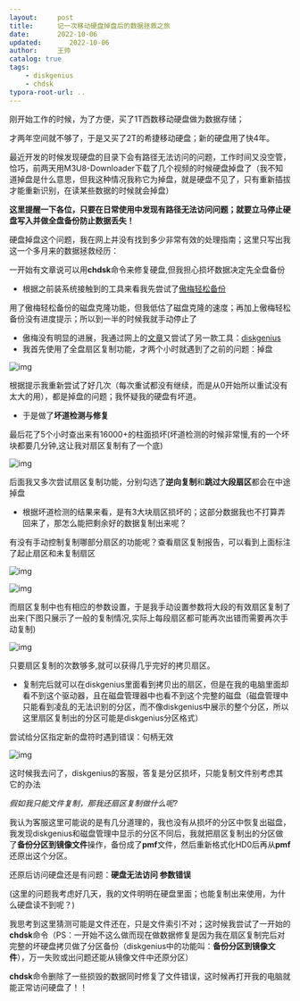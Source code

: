 ```yaml
---
layout:     post
title:      记一次移动硬盘掉盘后的数据拯救之旅
date:       2022-10-06
updated:       2022-10-06
author:     王帅
catalog: true
tags:
    - diskgenius
    - chdsk
typora-root-url: ..
---
```


刚开始工作的时候，为了方便，买了1T西数移动硬盘做为数据存储；

才两年空间就不够了，于是又买了2T的希捷移动硬盘；新的硬盘用了快4年。

最近开发的时候发现硬盘的目录下会有路径无法访问的问题，工作时间又没空管，恰巧，前两天用M3U8-Downloader下载了几个视频的时候硬盘掉盘了（我不知道掉盘是什么意思，但我这种情况我称它为掉盘，就是硬盘不见了，只有重新插拔才能重新识别，在读某些数据的时候就会掉盘）



**这里提醒一下各位，只要在日常使用中发现有路径无法访问问题；就要立马停止硬盘写入并做全盘备份防止数据丢失！**



硬盘掉盘这个问题，我在网上并没有找到多少非常有效的处理指南；这里只写出我这一个多月来的数据拯救经历：

一开始有文章说可以用**chdsk**命令来修复硬盘,但我担心损坏数据决定先全盘备份

- 根据之前装系统接触到的工具来看我先尝试了[傲梅轻松备份](https://www.disktool.cn/backup/backup-software.html)

用了傲梅轻松备份的磁盘克隆功能，但我低估了磁盘克隆的速度；再加上傲梅轻松备份没有进度提示；所以到一半的时候我就手动停止了

- 傲梅没有明显的进展，我通过网上的[文章](https://www.disktool.cn/backup/backup-software.html)又尝试了另一款工具：[diskgenius](https://www.diskgenius.cn/)
- 我首先使用了全盘扇区复制功能，才两个小时就遇到了之前的问题：掉盘

![img](https://picx.zhimg.com/80/v2-3dbaa1399409b6e6d23ac4fae8d80392_720w.png)





根据提示我重新尝试了好几次（每次重试都没有继续，而是从0开始所以重试没有太大的用），都是掉盘的问题；我怀疑我的硬盘有坏道。

- 于是做了**坏道检测与修复**

最后花了5个小时查出来有16000+的柱面损坏(坏道检测的时候非常慢,有的一个坏块都要几分钟,这让我对扇区复制有了一个底)

![img](https://pic1.zhimg.com/80/v2-4a91decaab3f29f43a834d4221463efa_720w.png)



后面我又多次尝试扇区复制功能，分别勾选了**逆向复制**和**跳过大段扇区**都会在中途掉盘

- 根据坏道检测的结果来看，是有3大块扇区损坏的；这部分数据我也不打算弄回来了，那怎么能把剩余好的数据复制出来呢？

有没有手动控制复制哪部分扇区的功能呢？查看扇区复制报告，可以看到上面标注了起止扇区和未复制扇区

![img](https://picx.zhimg.com/80/v2-54346403b136eff59955451dd9486d3b_720w.png)





![img](https://pica.zhimg.com/80/v2-8797684c0e575583fb79cedf5b6d55fa_720w.png)





而扇区复制中也有相应的参数设置，于是我手动设置参数将大段的有效扇区复制了出来(下图只展示了一般的复制情况,实际上每段扇区都可能再次出错而需要再次手动复制)

![img](https://pic1.zhimg.com/80/v2-5e5dbf8fb17c7d5491730bdb4130d47b_720w.png)





只要扇区复制的次数够多,就可以获得几乎完好的拷贝扇区。

- 复制完后就可以在diskgenius里面看到拷贝出的扇区，但是在我的电脑里面却看不到这个驱动器，且在磁盘管理器中也看不到这个完整的磁盘（磁盘管理中只能看到凌乱的无法识别的分区，而不像diskgenius中展示的整个分区，所以这里扇区复制出的分区可能是diskgenius分区格式）

尝试给分区指定新的盘符时遇到错误：句柄无效

![img](https://pic1.zhimg.com/80/v2-76cd49ddaa6a0290e6687a9569590b0a_720w.png)





这时候我去问了，diskgenius的客服，答复是分区损坏，只能复制文件别考虑其它的办法

*假如我只能文件复制，那我还扇区复制做什么呢?*

我认为客服这里可能说的是有几分道理的，我也没有从损坏的分区中恢复出磁盘，我发现diskgenius和磁盘管理中显示的分区不同后，我就把扇区复制出的分区做了**备份分区到镜像文件**操作，备份成了**pmf**文件，然后重新格式化HD0后再从**pmf**还原出这个分区。

还原后访问硬盘还是有问题：**硬盘无法访问 参数错误**

(这里的问题我考虑好几天，我的文件明明在硬盘里面；也能复制出来使用，为什么硬盘读不到呢？)

我思考到这里猜测可能是文件还在，只是文件索引不对；这时候我尝试了一开始的**chdsk**命令（PS：一开始不这么做而现在做数据修复是因为我在扇区复制完后对完整的坏硬盘拷贝做了分区备份（diskgenius中的功能叫：**备份分区到镜像文件**），万一失败或出问题还能从镜像文件中还原分区）

**chdsk**命令删除了一些损毁的数据同时修复了文件错误，这时候再打开我的电脑就能正常访问硬盘了！！
